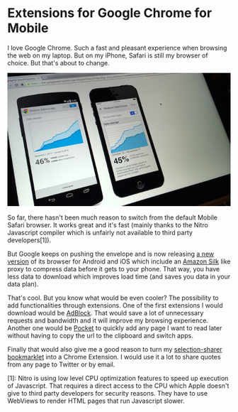 # Extensions for Google Chrome for Mobile

I love Google Chrome. Such a fast and pleasant experience when browsing the web on my laptop. But on my iPhone, Safari is still my browser of choice. But that's about to change.

![](public/img/google-chrome-mobile.jpg)

So far, there hasn't been much reason to switch from the default Mobile Safari browser. It works great and it's fast (mainly thanks to the Nitro Javascript compiler which is unfairly not available to third party developers[1]).

But Google keeps on pushing the envelope and is now releasing [a new version](http://chrome.blogspot.com/2014/01/more-web-more-savings-with-chrome-for.html) of its browser for Android and iOS which include an [Amazon Silk](http://en.wikipedia.org/wiki/Amazon_Silk) like proxy to compress data before it gets to your phone. That way, you have less data to download which improves load time (and saves you data in your data plan).

That's cool. But you know what would be even cooler? The possibility to add functionalities through extensions. One of the first extensions I would download would be [AdBlock](https://chrome.google.com/webstore/detail/adblock/gighmmpiobklfepjocnamgkkbiglidom?hl=en). That would save a lot of unnecessary requests and bandwidth and it will improve my browsing experience. Another one would be [Pocket](https://chrome.google.com/webstore/detail/pocket-formerly-read-it-l/niloccemoadcdkdjlinkgdfekeahmflj?hl=en) to quickly add any page I want to read later without having to copy the url to the clipboard and switch apps. 

Finally that would also give me a good reason to turn my [selection-sharer bookmarklet](http://xdamman.github.io/selection-sharer) into a Chrome Extension. I would use it a lot to share quotes from any page to Twitter or by email.

[1]: Nitro is using low level CPU optimization features to speed up execution of Javascript. That requires a direct access to the CPU which Apple doesn't give to third party developers for security reasons. They have to use WebViews to render HTML pages that run Javascript slower.